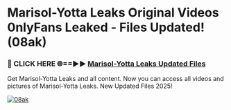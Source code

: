 # Marisol-Yotta Leaks Original Videos 0nlyFans Leaked - Files Updated! (08ak)

<h3>🔴 CLICK HERE 🌐==►► <a href="https://tinyurl.com/2m67pmp6" rel="nofollow">Marisol-Yotta Leaks Updated Files</a></h3>

Get Marisol-Yotta Leaks and all content. Now you can access all videos and pictures of Marisol-Yotta Leaks. New Updated Files 2025!

[![08ak](https://i.imgur.com/H4QAA4z.gif)](https://tinyurl.com/2m67pmp6)